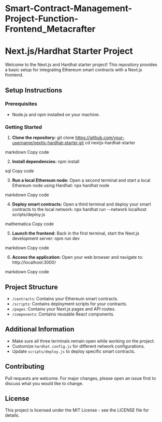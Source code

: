 # Smart-Contract-Management-Project-Function-Frontend_Metacrafter

# Next.js/Hardhat Starter Project

Welcome to the Next.js and Hardhat starter project! This repository provides a basic setup for integrating Ethereum smart contracts with a Next.js frontend.

## Setup Instructions

### Prerequisites

- Node.js and npm installed on your machine.

### Getting Started

1. **Clone the repository:**
git clone https://github.com/your-username/nextjs-hardhat-starter.git
cd nextjs-hardhat-starter

markdown
Copy code

2. **Install dependencies:**
npm install

sql
Copy code

3. **Run a local Ethereum node:**
Open a second terminal and start a local Ethereum node using Hardhat:
npx hardhat node

markdown
Copy code

4. **Deploy smart contracts:**
Open a third terminal and deploy your smart contracts to the local network:
npx hardhat run --network localhost scripts/deploy.js

mathematica
Copy code

5. **Launch the frontend:**
Back in the first terminal, start the Next.js development server:
npm run dev

markdown
Copy code

6. **Access the application:**
Open your web browser and navigate to:
http://localhost:3000/

markdown
Copy code

## Project Structure

- `/contracts`: Contains your Ethereum smart contracts.
- `/scripts`: Contains deployment scripts for your contracts.
- `/pages`: Contains your Next.js pages and API routes.
- `/components`: Contains reusable React components.

## Additional Information

- Make sure all three terminals remain open while working on the project.
- Customize `hardhat.config.js` for different network configurations.
- Update `scripts/deploy.js` to deploy specific smart contracts.

## Contributing

Pull requests are welcome. For major changes, please open an issue first to discuss what you would like to change.

## License

This project is licensed under the MIT License - see the LICENSE file for details.
